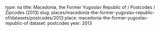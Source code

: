 type: na
title: Macedonia, the Former Yugoslav Republic of / Postcodes / Zipcodes (2013)
slug: places/macedonia-the-former-yugoslav-republic-of/datasets/postcodes/2013
place: macedonia-the-former-yugoslav-republic-of
dataset: postcodes
year: 2013
